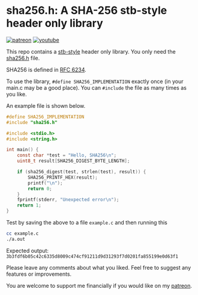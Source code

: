 # sha256.h: A SHA-256 stb-style header only library

[![patreon](https://img.shields.io/badge/patreon-FF5441?style=for-the-badge&logo=Patreon)](https://www.patreon.com/hughdavenport)
[![youtube](https://img.shields.io/badge/youtube-FF0000?style=for-the-badge&logo=youtube)](https://www.youtube.com/watch?v=O3GeLGL6Bmc)

This repo contains a [stb-style](https://github.com/nothings/stb/blob/master/docs/stb_howto.txt) header only library. You only need the [sha256.h](https://github.com/hughdavenport/sha256.h/raw/refs/heads/main/sha256.h) file.

SHA256 is defined in [RFC 6234](https://datatracker.ietf.org/doc/html/rfc6234).

To use the library, `#define SHA256_IMPLEMENTATION` exactly once (in your main.c may be a good place). You can `#include` the file as many times as you like.

An example file is shown below.
```c
#define SHA256_IMPLEMENTATION
#include "sha256.h"

#include <stdio.h>
#include <string.h>

int main() {
    const char *test = "Hello, SHA256\n";
    uint8_t result[SHA256_DIGEST_BYTE_LENGTH];

    if (sha256_digest(test, strlen(test), result)) {
        SHA256_PRINTF_HEX(result);
        printf("\n");
        return 0;
    }
    fprintf(stderr, "Unexpected error\n");
    return 1;
}
```

Test by saving the above to a file `example.c` and then running this
```sh
cc example.c
./a.out
```

Expected output: `3b3fdf6b05c42c6335d8009c474cf91211d9d31293f7d0201fa855199e0d63f1`

Please leave any comments about what you liked. Feel free to suggest any features or improvements.

You are welcome to support me financially if you would like on my [patreon](https://www.patreon.com/hughdavenport).
